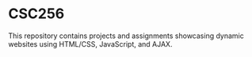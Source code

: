 # CSC256
This repository contains projects and assignments showcasing dynamic websites using HTML/CSS, JavaScript, and AJAX.
